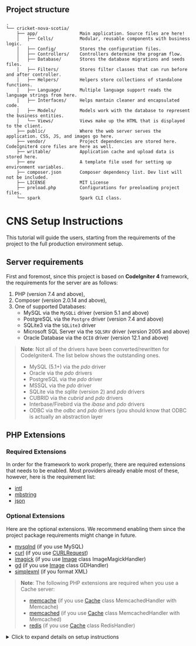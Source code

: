 ## Project structure
```
.
└── cricket-nova-scotia/
    ├── app/                Main application. Source files are here!
    │   ├── Cells/          Modular, reusable components with business logic.
    │   ├── Config/         Stores the configuration files.
    │   ├── Controllers/    Controllers determine the program flow.
    │   ├── Database/       Stores the database migrations and seeds files.
    │   ├── Filters/        Stores filter classes that can run before and after controller.
    │   ├── Helpers/        Helpers store collections of standalone functions.
    │   ├── Language/       Multiple language support reads the language strings from here.
    │   ├── Interfaces/     Helps mantain cleaner and encapsulated code.
    │   ├── Models/         Models work with the database to represent the business entities.
    │   └── Views/          Views make up the HTML that is displayed to the client. 
    ├── public/             Where the web server serves the application. CSS, JS, and images go here.
    ├── vendor/             Project dependencies are stored here. CodeIgniter4 core files are here as well.
    ├── writable/           Application cache and upload data is stored here.
    ├── env                 A template file used for setting up environment variables.
    ├── composer.json       Composer dependency list. Dev list will not be included.
    ├── LICENSE             MIT License
    ├── preload.php         Configurations for preoloading project files.
    └── spark               Spark CLI class.
```

# CNS Setup Instructions
This tutorial will guide the users, starting from the requirements of the project to the full production environment setup.

## Server requirements

First and foremost, since this project is based on **CodeIgniter 4** framework, the requirements for the server are as follows:

 1. PHP (version 7.4 and above),
 2. Composer (version 2.0.14 and above),
 3. One of supported Databases:
	-   MySQL via the  `MySQLi`  driver (version 5.1 and above)
	-   PostgreSQL via the  `Postgre`  driver (version 7.4 and above)
	-   SQLite3 via the  `SQLite3`  driver
	-   Microsoft SQL Server via the  `SQLSRV`  driver (version 2005 and above)
	-   Oracle Database via the  `OCI8`  driver (version 12.1 and above)

> **Note**: Not all of the drivers have been converted/rewritten for CodeIgniter4. The list below shows the outstanding ones.
>-   MySQL (5.1+) via the  _pdo_  driver
>-   Oracle via the  _pdo_  drivers  
>-   PostgreSQL via the  _pdo_  driver
>-   MSSQL via the  _pdo_  driver
>-   SQLite via the  _sqlite_  (version 2) and  _pdo_  drivers
>-   CUBRID via the  _cubrid_  and  _pdo_  drivers   
>-   Interbase/Firebird via the  _ibase_  and  _pdo_  drivers
>-   ODBC via the  _odbc_  and  _pdo_  drivers (you should know that ODBC is actually an abstraction layer

## PHP Extensions

### Required Extensions

In order for the framework to work properly, there are required extensions that needs to be enabled. Most providers already enable most of these, however, here is the requirement list:

-   [intl](https://www.php.net/manual/en/intl.requirements.php)
-   [mbstring](https://www.php.net/manual/en/mbstring.requirements.php)
-   [json](https://www.php.net/manual/en/json.requirements.php)

### Optional Extensions

Here are the optional extensions. We recommend enabling them since the project package requirements might change in future.

-   [mysqlnd](https://www.php.net/manual/en/mysqlnd.install.php)  (if you use MySQL)
-   [curl](https://www.php.net/manual/en/curl.requirements.php)  (if you use  [CURLRequest](https://codeigniter4.github.io/userguide/libraries/curlrequest.html))
-   [imagick](https://www.php.net/manual/en/imagick.requirements.php)  (if you use  [Image](https://codeigniter4.github.io/userguide/libraries/images.html)  class ImageMagickHandler)
-   [gd](https://www.php.net/manual/en/image.requirements.php)  (if you use  [Image](https://codeigniter4.github.io/userguide/libraries/images.html)  class GDHandler)
-   [simplexml](https://www.php.net/manual/en/simplexml.requirements.php)  (if you format XML)

> **Note**: The following PHP extensions are required when you use a Cache server:
> -   [memcache](https://www.php.net/manual/en/memcache.requirements.php)  (if you use  [Cache](https://codeigniter4.github.io/userguide/libraries/caching.html)  class MemcachedHandler with Memcache)
> -   [memcached](https://www.php.net/manual/en/memcached.requirements.php)  (if you use  [Cache](https://codeigniter4.github.io/userguide/libraries/caching.html)  class MemcachedHandler with Memcached)   
> -   [redis](https://github.com/phpredis/phpredis)  (if you use  [Cache](https://codeigniter4.github.io/userguide/libraries/caching.html)  class RedisHandler)


<details><summary>Click to expand details on setup instructions</summary>
### Extensions management on CPanel

> **Note**: CPanel UI and layout might change based on different providers but the title names and functionalities are mostly the same. The images used in this tutorials are gathered from the internet.

1. Your Hosting Account's PHP extensions can be managed at any time, in order to do that simply access your **cPanel** → **Software** section → **Select PHP Version:**

![enter image description here](https://hostinger-a9bb9d9276c9.intercom-attachments-7.com/i/o/270708343/89215cc07304539e59738d02/3ReIbkmeHjjxGgUdxdqoEz24YzCXZi0QL1R6ouGMI-2IY3Ju3yM7V2yVDUNNU96JEQUue-rrwu7mMT2O6unDy4AQedmgJVPa1rTgDN87_3IGVGprqviJHJ1jV3umzL2SIUPXL_un)

2. On the newly opened page, select the **Extensions** tab:

![enter image description here](https://hostinger-a9bb9d9276c9.intercom-attachments-7.com/i/o/270708347/6c448d8bf222044a7ed0110e/IVvfLgTQM1Ah7wAbq0cTSNXJa3V3A7LN_FrVadDozn6b2i70Qq3Qyro3bq0ipMeRx4YpONW8lrRZd7oldlggEJLZUf7wGyY4E--kVA8fTA8T2Q4T0CCL9gG_OIPP5AxLgv1NgZ8d)

3. There you will able to see a list of extensions that can be enabled or disabled depending on your needs, just simply click on the checkmark to enable or disable it:

![enter image description here](https://hostinger-a9bb9d9276c9.intercom-attachments-7.com/i/o/270708348/4949688382ca646a084559a0/BwvV9RF3zdzpu4xJrvDMQhoPZG7GsQHNeyVhFObUsOaBJoxZ-Bz4JsM1lp5rhGVljQmUyie1c_HXW1fEqoAUKLbCnmCYww7hJkZEaRij3rb3_5blzkMtIz6hcRfldkHelnaGjmXb)

## CPanel Overall Configurations

### Database Initialization

1. To find the tool, log into cPanel and click on the **MySQL Database Wizard** option under **Databases**:

![enter image description here](https://namecheap.simplekb.com/SiteContents/2-7C22D5236A4543EB827F3BD8936E153E/media/database1.2.png)

2. Once done, indicate the name of the new database and click on the **Next Step** button:

![enter image description here](https://namecheap.simplekb.com/SiteContents/2-7C22D5236A4543EB827F3BD8936E153E/media/database1.3.png)

3. At Step 2 you will be prompted to indicate **MySQL User** and choose a **password** for it, reciprocally to the process described before:

![enter image description here](https://namecheap.simplekb.com/SiteContents/2-7C22D5236A4543EB827F3BD8936E153E/media/database1.6.png)

4. The next windows will allow you to set privileges for the newly created MySQL User similarly to the process described previously.  Accordingly, you will need to choose the **All Privileges** option and click on the **Next Step** button after that:

![enter image description here](https://namecheap.simplekb.com/SiteContents/2-7C22D5236A4543EB827F3BD8936E153E/media/database1.7.png)

5. Once done, you will get a confirmation that the MySQL User was successfully added to the MySQL Database

![enter image description here](https://namecheap.simplekb.com/SiteContents/2-7C22D5236A4543EB827F3BD8936E153E/media/database1.8.png)

### File Management

1. Log into your **cPanel** account and navigate to **Files** section >> **File Manager** menu:

![enter image description here](https://namecheap.simplekb.com/SiteContents/2-7C22D5236A4543EB827F3BD8936E153E/media/file1.1.png)

2. Upload the project zip file.

![enter image description here](https://namecheap.simplekb.com/SiteContents/2-7C22D5236A4543EB827F3BD8936E153E/media/pl_file_manager_31.png)

3. In order to make the project public, the project folder must be placed in the **public_html** folder. So, make sure the **public_html** folder is empty, then extract it. 

![enter image description here](https://namecheap.simplekb.com/SiteContents/2-7C22D5236A4543EB827F3BD8936E153E/media/pl_file_manager_47.png)

4.  After the extraction, remove the zip file and move into the extracted folder. Copy everything inside it and paste it into the **public_html** folder and delete the folder that the content was copied from.


### Domain Management

Since the main domain points to the **public_html** folder, the project will not work properly because it needs to be pointed to **public_html**/**public** folder. To change that, we will have to run commands from the terminal in CPanel because CPanel does not have a GUI for that.

1. Go to the main page on CPanel.
2. In the “**ADVANCED** section on the CPanel, click the **Terminal** link or icon.
3. Read the warning and click the “I understand and want to proceed” button.
4. A terminal window will open in cPanel, and you can run your commands.

Next, the steps to change the root directory for the main domain are as follows:

 1. Navigate to **/var/cpanel/userdata/[USERNAME]/**
```shell
cd /var/cpanel/userdata/[USERNAME]/
```
2.  Edit the files below by using **nano**, **vim** or the **file manager**
```shell
/var/cpanel/userdata/[USERNAME]/[DOMAIN_NAME] 
/var/cpanel/userdata/[USERNAME]/[DOMAIN_NAME]_SSL
```
3.  In the above two files, look for the line:
```
documentroot: /home/[USERNAME]/public_html
```
4. Replace **public_html** with the desired new root location.
5. Rebuild the Apace configuration:
```shell
# /scripts/rebuildhttpdconf
```
6. Restart Apache web server:
```shell
# service httpd restart
```
7. Now, access the site. It should be loaded from the new location.

## Framework Setup

If all the steps so far were successful, the project is ready setup. First, the required dependencies needs to be installed, for that:

 1. Go to the **Terminal** again on CPanel. The instructions are given above.
 2. Go in the **public_html** folder.
```shell
cd public_html
```
 3. Run `ls` to check the current files in the directory. If there is no filled called **composer.json**, it shows there was a problem with the extraction of the project zip file.
 4. If **composer.json** is present, then run:
```shell
composer install --no-dev
```
5. After the dependencies are install successfully, the only thing left is to setup the environment file. Simply run:
```shell
php spark setup
```
6. This is a script specifically written for this project to easily setup the environment configurations. Once the script is loaded, follow these steps:

	1. Choose the **production** environment.
	2. Type in the **base url**, which is `https://[Your_URL]/` of the website. 
	3. Type in the **database hostname**, press the enter key to keep it as default. The default is localhost.
	4. Type in the **database name** which is `cricketn_[Your_database_name]`.
	5. Type in the **database username** which is `cricketn_[Your_database_username]`.
	6. Type in the **database password**.
	7. After these, simply press the enter key to set the default values for the rest of the options until you see prompt saying: `Settings applied successfully!`
	8. Lastly, **to migrate and seed the database**, simply press the enter key to finalize the setup.

</details>
